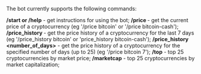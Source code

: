 The bot currently supports the following commands:

**/start or /help** - get instructions for using the bot;
**/price <symbol>** - get the current price of a cryptocurrency (eg '/price bitcoin' or '/price bitcoin-cash');
**/price_history <symbol>** - get the price history of a cryptocurrency for the last 7 days (eg '/price_history bitcoin' or 'price_history bitcoin-cash');
**/price_history <symbol> <number_of_days>** - get the price history of a cryptocurrency for the specified number of days (up to 25) (eg '/price bitcoin 7');
**/top** - top 25 cryptocurrencies by market price;
**/marketcap** - top 25 cryptocurrencies by market capitalization;
